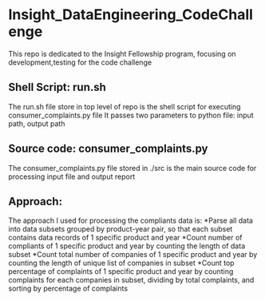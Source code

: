 # Insight_DataEngineering_CodeChallenge
This repo is dedicated to the Insight Fellowship program, focusing on development,testing for the code challenge

## Shell Script: run.sh 
The run.sh file store in top level of repo is the shell script for executing consumer_complaints.py file
It passes two parameters to python file: input path, output path 

## Source code: consumer_complaints.py
The consumer_complaints.py file stored in ./src is the main source code for processing input file and output report

## Approach:
The approach I used for processing the compliants data is:
*Parse all data into data subsets grouped by product-year pair, so that each subset contains data records of 1 specific product and year
*Count number of compliants of 1 specific product and year by counting the length of data subset
*Count total number of companies of 1 specific product and year by counting the length of unique list of companies in subset
*Count top percentage of complaints of 1 specific product and year by counting complaints for each companies in subset, dividing by total complaints, and sorting by percentage of complaints

